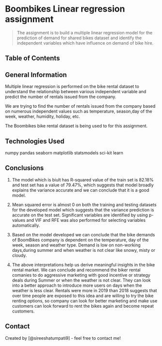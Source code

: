 # Boombikes Linear regression assignment
> The assignment is to build a multiple linear regression model for the prediction of demand for shared bikes dataset and identify the independent variables which have influence on demand of bike hire.


## Table of Contents

## General Information

Multiple linear regression is performed on the bike rental dataset to understand the relationship between various independent variable and predict the number of rentals issued from the company.

We are trying to find the number of rentals issued from the company based on numerous independent values such as temperature, season,day of the week, weather, humidity, holiday, etc.

The Boombikes bike rental dataset is being used to for this assignment.

## Technologies Used

numpy
pandas
seaborn
matplotlib
statsmodels
sci-kit learn

## Conclusions

1) The model which is biult has R-squared value of the train set is 82.18% and test set has a value of 79.47%, which suggests that  model broadly explains the variance accurate and we can conclude that it is a good model.
 
 2) Mean squared error is almost 0 on both the training and testing datasets for the developed model which suggests that the variance prediction is accurate on the test set. Significant variables are identified by using p-values and VIF and RFE was also performed for selecting variables automatically.

 3) Based on the model developed we can conclude that the bike demands of BoomBikes company is dependent on the temperature, day of the week, season and weather type. Demand is low on non-working days,during summer and when weather is not clear like snowy, misty or cloudy.

 4) The above interpretations help us derive meaningful insights in the bike rental market. We can conclude and recommend the biker rental comanies to do aggressive marketing with good incentive or strategy deals during Summer or when the weather is not clear. They can look into a better approach to introduce more users on days when the weather is less clear. Rentals were more in 2019 than 2018 suggests that over time people are exposed to this idea and are willing to try the bike renting options, so company can look for better marketing and make use customers can look forward to rent the bikes again and become repeat customers.




## Contact
Created by [@sireeshatumpati9] - feel free to contact me!
